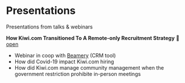 # Presentations
Presentations from talks &amp; webinars

**How Kiwi.com Transitioned To A Remote-only Recruitment Strategy** 🔗 [open](https://github.com/Pav-Ini/Presentations/blob/main/Transition_to_remote_only_recruiting_strategy.pdf)
- Webinar in coop with [Beamery](https://beamery.com) (CRM tool)
- How did Covid-19 impact Kiwi.com hiring
- How did Kiwi.com manage community management when the government restriction prohibite in-person meetings
